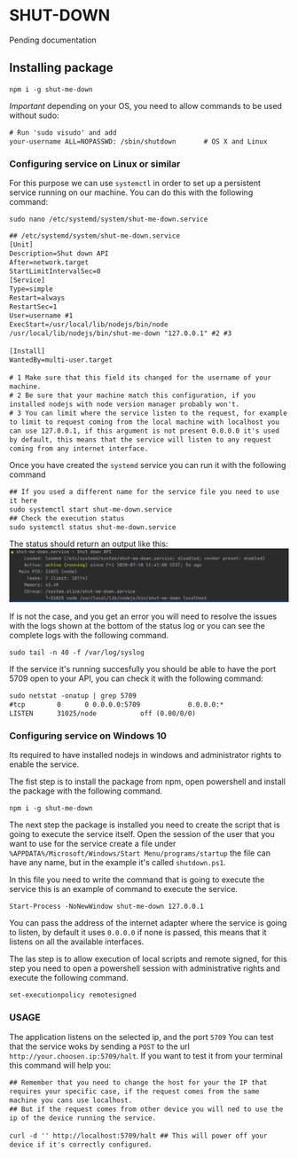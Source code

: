 # SHUT-DOWN

Pending documentation

## Installing package

```shell script
npm i -g shut-me-down
```

*Important* depending on your OS, you need to allow commands to be used without sudo:
```shell script
# Run 'sudo visudo' and add 
your-username ALL=NOPASSWD: /sbin/shutdown       # OS X and Linux 
```

### Configuring service on Linux or similar

For this purpose we can use `systemctl` in order to set up a persistent service running on our machine.
You can do this with the following command:
```shell script
sudo nano /etc/systemd/system/shut-me-down.service
```
```shell script
## /etc/systemd/system/shut-me-down.service
[Unit]
Description=Shut down API
After=network.target
StartLimitIntervalSec=0
[Service]
Type=simple
Restart=always
RestartSec=1
User=username #1
ExecStart=/usr/local/lib/nodejs/bin/node /usr/local/lib/nodejs/bin/shut-me-down "127.0.0.1" #2 #3

[Install]
WantedBy=multi-user.target

# 1 Make sure that this field its changed for the username of your machine.
# 2 Be sure that your machine match this configuration, if you installed nodejs with node version manager probably won't.
# 3 You can limit where the service listen to the request, for example to limit to request coming from the local machine with localhost you can use 127.0.0.1, if this argument is not present 0.0.0.0 it's used by default, this means that the service will listen to any request coming from any internet interface.
```

Once you have created the `systemd` service you can run it with the following command
```shell script
## If you used a different name for the service file you need to use it here
sudo systemctl start shut-me-down.service
## Check the execution status
sudo systemctl status shut-me-down.service
```
The status should return an output like this:
![Status image](./img/service_status.png)

If is not the case, and you get an error you will need to resolve the issues with the logs shown at the bottom of the status log or you can see the complete logs with the following command.
```shell script
sudo tail -n 40 -f /var/log/syslog 
```

If the service it's running succesfully you should be able to have the port 5709 open to your API, you can check it with the following command:
```shell script
sudo netstat -onatup | grep 5709
#tcp        0      0 0.0.0.0:5709            0.0.0.0:*               LISTEN      31025/node           off (0.00/0/0)
```

### Configuring service on Windows 10
Its required to have installed nodejs in windows and administrator rights to enable the service.

The fist step is to install the package from npm, open powershell and install the package with the following command.
```shell
npm i -g shut-me-down
```

The next step the package is installed you need to create the script that is going to execute the service itself.
Open the session of the user that you want to use for the service create a file under `%APPDATA%/Microsoft/Windows/Start Menu/programs/startup` the file can have any name, but in the example it's called `shutdown.ps1`.

In this file you need to write the command that is going to execute the service this is an example of command to execute the service.
```shell
Start-Process -NoNewWindow shut-me-down 127.0.0.1
```
You can pass the address of the internet adapter where the service is going to listen, by default it uses `0.0.0.0` if none is passed, this means that it listens on all the available interfaces.

The las step is to allow execution of local scripts and remote signed, for this step you need to open a powershell session with administrative rights and execute the following command.
```shell
set-executionpolicy remotesigned
```

### USAGE
The application listens on the selected ip, and the port `5709`
You can test that the service woks by sending a `POST` to the url `http://your.choosen.ip:5709/halt`. If you want to test it from your terminal this command will help you:
```shell script
## Remember that you need to change the host for your the IP that requires your specific case, if the request comes from the same machine you cans use localhost.
## But if the request comes from other device you will ned to use the ip of the device running the service.

curl -d '' http://localhost:5709/halt ## This will power off your device if it's correctly configured.
```
